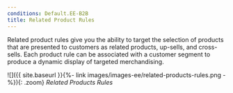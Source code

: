 ```yaml
---
conditions: Default.EE-B2B
title: Related Product Rules
---
```


Related product rules give you the ability to target the selection of products that are presented to customers as related products, up-sells, and cross-sells. Each product rule can be associated with a customer segment to produce a dynamic display of targeted merchandising.

![]({{ site.baseurl }}{%- link images/images-ee/related-products-rules.png -%}){: .zoom}
*Related Products Rules*
